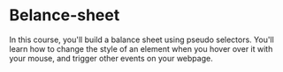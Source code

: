 # Belance-sheet
In this course, you'll build a balance sheet using pseudo selectors. You'll learn how to change the style of an element when you hover over it with your mouse, and trigger other events on your webpage.
